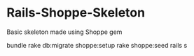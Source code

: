 # Rails-Shoppe-Skeleton
Basic skeleton made using Shoppe gem

bundle
rake db:migrate shoppe:setup
rake shoppe:seed
rails s
